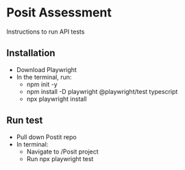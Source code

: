 # Posit Assessment
Instructions to run API tests

## Installation
- Download Playwright
- In the terminal, run:
  - npm init -y
  - npm install -D playwright @playwright/test typescript
  - npx playwright install
 
## Run test
- Pull down Postit repo
- In terminal:
  - Navigate to /Posit project
  - Run npx playwright test
